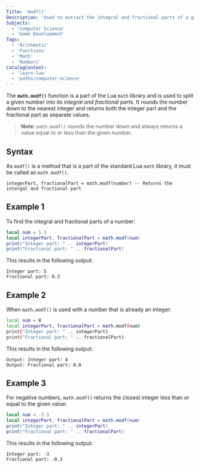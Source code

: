 ```yaml
---
Title: 'modf()'
Description: 'Used to extract the integral and fractional parts of a given number.'
Subjects:
  - 'Computer Science'
  - 'Game Development'
Tags:
  - 'Arithmetic'
  - 'Functions'
  - 'Math'
  - 'Numbers'
CatalogContent:
  - 'learn-lua'
  - 'paths/computer-science'
---
```


The **`math.modf()`** function is a part of the Lua `math` library and is used to split a given number into _its integral and fractional parts_. It rounds the number down to the nearest integer and returns both the integer part and the fractional part as separate values.

> **Note:** `math.modf()` rounds the number down and always returns a value equal to or less than the given number.

## Syntax

As `modf()` is a method that is a part of the standard Lua `math` library, it must be called as `math.modf()`.

```pseudo
integerPart, fractionalPart = math.modf(number) -- Returns the intergal and fractional part
```

## Example 1

To find the integral and fractional parts of a number:

```lua
local num = 5.3
local integerPart, fractionalPart = math.modf(num)
print("Integer part: " .. integerPart)
print("Fractional part: " .. fractionalPart)
```

This results in the following output:

```shell
Integer part: 5
Fractional part: 0.3
```

## Example 2

When `math.modf()` is used with a number that is already an integer:

```bash
local num = 8
local integerPart, fractionalPart = math.modf(num)
print("Integer part: " .. integerPart)
print("Fractional part: " .. fractionalPart)
```

This results in the following output:

```shell
Output: Integer part: 8
Output: Fractional part: 0.0
```

## Example 3

For negative numbers, `math.modf()` returns the closest integer less than or equal to the given value:

```lua
local num = -3.3
local integerPart, fractionalPart = math.modf(num)
print("Integer part: " .. integerPart)
print("Fractional part: " .. fractionalPart)
```

This results in the following output:

```shell
Integer part: -3
Fractional part: -0.3
```
